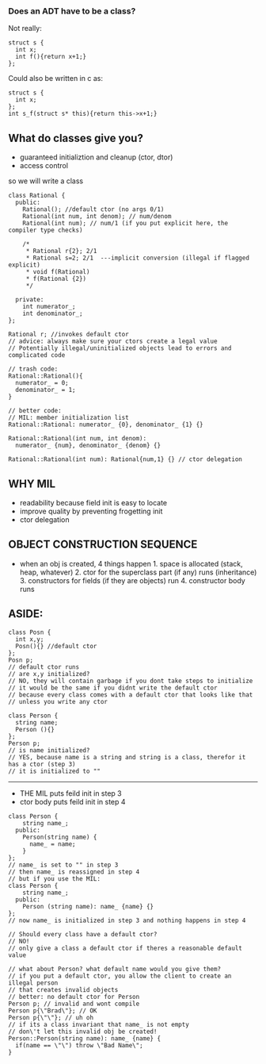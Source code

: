 ### Does an ADT have to be a class?
Not really:
```
struct s {
  int x;
  int f(){return x+1;}
};
```
Could also be written in c as:
```
struct s {
  int x;
};
int s_f(struct s* this){return this->x+1;}
```

## What do classes give you?
* guaranteed initializtion and cleanup (ctor, dtor)
* access control

so we will write a class
```
class Rational {
  public:
    Rational(); //default ctor (no args 0/1)
    Rational(int num, int denom); // num/denom
    Rational(int num); // num/1 (if you put explicit here, the compiler type checks)

    /*
     * Rational r{2}; 2/1
     * Rational s=2; 2/1  ---implicit conversion (illegal if flagged explicit)
     * void f(Rational)   
     * f(Rational {2})    
     */

  private:
    int numerator_;
    int denominator_;
};

Rational r; //invokes default ctor
// advice: always make sure your ctors create a legal value
// Potentially illegal/uninitialized objects lead to errors and complicated code

// trash code:
Rational::Rational(){
  numerator_ = 0;
  denominator_ = 1;
}

// better code:
// MIL: member initialization list
Rational::Rational: numerator_ {0}, denominator_ {1} {}

Rational::Rational(int num, int denom):
  numerator_ {num}, denominator_ {denom} {}

Rational::Rational(int num): Rational{num,1} {} // ctor delegation
```

## WHY MIL
* readability because field init is easy to locate
* improve quality by preventing frogetting init
* ctor delegation

## OBJECT CONSTRUCTION SEQUENCE
* when an obj is created, 4 things happen
		1. space is allocated (stack, heap, whatever)
		2. ctor for the superclass part (if any) runs (inheritance)
		3. constructors for fields (if they are objects) run
		4. constructor body runs
## ASIDE:
```
class Posn {
  int x,y;
  Posn(){} //default ctor
};
Posn p;
// default ctor runs
// are x,y initialized?
// NO, they will contain garbage if you dont take steps to initialize
// it would be the same if you didnt write the default ctor
// because every class comes with a default ctor that looks like that 
// unless you write any ctor

class Person {
  string name;
  Person (){}
};
Person p;
// is name initialized?
// YES, because name is a string and string is a class, therefor it has a ctor (step 3)
// it is initialized to ""
```
---
* THE MIL puts feild init in step 3
* ctor body puts feild init in step 4
```
class Person {
    string name_;
  public:
    Person(string name) {
      name_ = name;
    }
};
// name_ is set to "" in step 3
// then name_ is reassigned in step 4
// but if you use the MIL:
class Person {
    string name_;
  public:
    Person (string name): name_ {name} {}
};
// now name_ is initialized in step 3 and nothing happens in step 4

// Should every class have a default ctor?
// NO!
// only give a class a default ctor if theres a reasonable default value

// what about Person? what default name would you give them?
// if you put a default ctor, you allow the client to create an illegal person
// that creates invalid objects
// better: no default ctor for Person
Person p; // invalid and wont compile
Person p{\"Brad\"}; // OK
Person p{\"\"}; // uh oh
// if its a class invariant that name_ is not empty 
// don\'t let this invalid obj be created!
Person::Person(string name): name_ {name} {
  if(name == \"\") throw \"Bad Name\";
}
```
